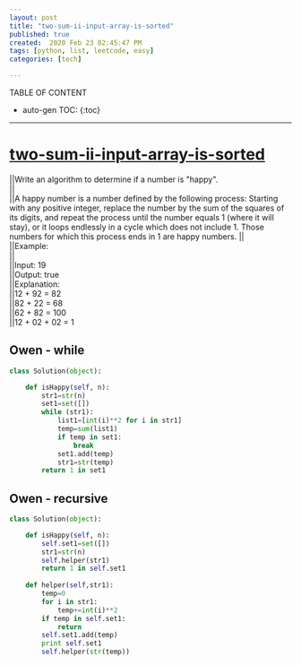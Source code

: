 ```yaml
---
layout: post
title: "two-sum-ii-input-array-is-sorted"
published: true
created:  2020 Feb 23 02:45:47 PM
tags: [python, list, leetcode, easy]
categories: [tech]

---
```


TABLE OF CONTENT

* auto-gen TOC:
{:toc}

- - -

# [two-sum-ii-input-array-is-sorted](https://leetcode.com/problems/two-sum-ii-input-array-is-sorted/description/)

||Write an algorithm to determine if a number is "happy".                                                                                                                                                                                                                                                                                                         
||                                                                                                                                                                                                                                                                                                                                                                
||A happy number is a number defined by the following process: Starting with any positive integer, replace the number by the sum of the squares of its digits, and repeat the process until the number equals 1 (where it will stay), or it loops endlessly in a cycle which does not include 1. Those numbers for which this process ends in 1 are happy numbers.
||                                                                                                                                                                                                                                                                                                                                                                
||Example:                                                                                                                                                                                                                                                                                                                                                        
||                                                                                                                                                                                                                                                                                                                                                                
||Input: 19                                                                                                                                                                                                                                                                                                                                                       
||Output: true                                                                                                                                                                                                                                                                                                                                                    
||Explanation:                                                                                                                                                                                                                                                                                                                                                    
||12 + 92 = 82                                                                                                                                                                                                                                                                                                                                                    
||82 + 22 = 68                                                                                                                                                                                                                                                                                                                                                    
||62 + 82 = 100                                                                                                                                                                                                                                                                                                                                                   
||12 + 02 + 02 = 1                                                                                                                                                                                                                                                                                                                                                

## Owen - while

```python
class Solution(object):

    def isHappy(self, n):
        str1=str(n)
        set1=set([])
        while (str1):
            list1=[int(i)**2 for i in str1]
            temp=sum(list1)
            if temp in set1:
                break
            set1.add(temp)
            str1=str(temp)
        return 1 in set1
```

## Owen - recursive

```python
class Solution(object):

    def isHappy(self, n):
        self.set1=set([])
        str1=str(n)
        self.helper(str1)
        return 1 in self.set1
    
    def helper(self,str1):
        temp=0
        for i in str1:
            temp+=int(i)**2
        if temp in self.set1:
            return
        self.set1.add(temp)
        print self.set1
        self.helper(str(temp))
        
```



